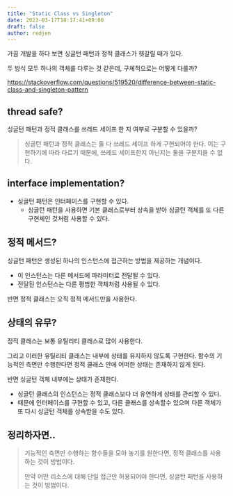 ```yaml
---
title: "Static Class vs Singleton"
date: 2023-03-17T18:17:41+09:00
draft: false
author: redjen
---
```


가끔 개발을 하다 보면 싱글턴 패턴과 정적 클래스가 헷갈릴 때가 있다.

두 방식 모두 하나의 객체를 다루는 것 같은데, 구체적으로는 어떻게 다를까?

https://stackoverflow.com/questions/519520/difference-between-static-class-and-singleton-pattern

## thread safe?

싱글턴 패턴과 정적 클래스를 쓰레드 세이프 한 지 여부로 구분할 수 있을까?
> 싱글턴 패턴과 정적 클래스는 둘 다 쓰레드 세이프 하게 구현되어야 한다. 이는 구현하기에 따라 다르기 때문에, 쓰레드 세이프한지 아닌지는 둘을 구분지을 수 없다.

## interface implementation?

- 싱글턴 패턴은 인터페이스를 구현할 수 있다.
	- 싱글턴 패턴을 사용하면 기본 클래스로부터 상속을 받아 싱글턴 객체를 또 다른 구현체인 것처럼 사용할 수 있다.

## 정적 메서드?

싱글턴 패턴은 생성된 하나의 인스턴스에 접근하는 방법을 제공하는 개념이다.
- 이 인스턴스는 다른 메서드에 파라미터로 전달될 수 있다.
- 전달된 인스턴스는 다른 평범한 객체처럼 사용될 수 있다.

반면 정적 클래스는 오직 정적 메서드만을 사용한다.

## 상태의 유무?

정적 클래스는 보통 유틸리티 클래스로 많이 사용한다.

그리고 이러한 유틸리티 클래스는 내부에 상태를 유지하지 않도록 구현한다.
함수의 기능적인 측면만 수행한다면 정적 클래스 안에 어떠한 상태는 존재하지 않게 된다.

반면 싱글턴 객체 내부에는 상태가 존재한다. 
- 싱글턴 클래스의 인스턴스는 정적 클래스보다 더 유연하게 상태를 관리할 수 있다.
- 때문에 인터페이스를 구현할 수 있고, 다른 클래스를 상속할수 있으며 다른 객체가 또 다시 싱글턴 객체를 상속받을 수도 있다.

## 정리하자면..

> 기능적인 측면만 수행하는 함수들을 모아 놓기를 원한다면, 정적 클래스를 사용하는 것이 방법이다.
> 
> 만약 어떤 리소스에 대해 단일 접근만 허용되어야 한다면, 싱글턴 패턴을 사용하는 것이 방법이다.



